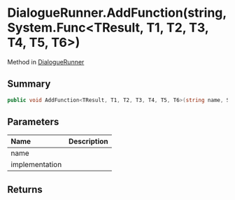 # DialogueRunner.AddFunction(string,System.Func<TResult, T1, T2, T3, T4, T5, T6>)

Method in [DialogueRunner](/api/csharp/yarn.unity.dialoguerunner.md)

## Summary



```csharp
public void AddFunction<TResult, T1, T2, T3, T4, T5, T6>(string name, System.Func<TResult, T1, T2, T3, T4, T5, T6> implementation)
```

## Parameters

|Name|Description|
|:---|:---|
|name||
|implementation||

## Returns



